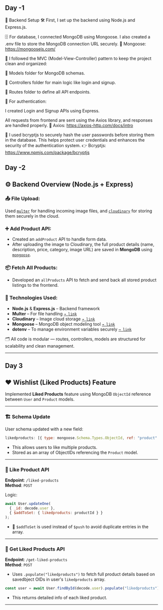  Day -1
 ---
 🔧 Backend Setup
🛠️ First, I set up the backend using Node.js and Express.js.

🗄️ For database, I connected MongoDB using Mongoose.
I also created a .env file to store the MongoDB connection URL securely.
🔗 Mongoose: https://mongoosejs.com/

📁 I followed the MVC (Model-View-Controller) pattern to keep the project clean and organized:

📄 Models folder for MongoDB schemas.

🧠 Controllers folder for main logic like login and signup.

🔗 Routes folder to define all API endpoints.

🔐 For authentication:

I created Login and Signup APIs using Express.

All requests from frontend are sent using the Axios library, and responses are handled properly.
🔗 Axios: https://axios-http.com/docs/intro

🔐 I used bcryptjs to securely hash the user passwords before storing them in the database.
This helps protect user credentials and enhances the security of the authentication system.
👉 Bcryptjs: https://www.npmjs.com/package/bcryptjs

Day -2
---

## ⚙️ Backend Overview (Node.js + Express)

### 📤 File Upload:
Used [`multer`](https://www.npmjs.com/package/multer) for handling incoming image files, and [`cloudinary`](https://www.npmjs.com/package/cloudinary) for storing them securely in the cloud.

### ➕ Add Product API:
- Created an `addProduct` API to handle form data.
- After uploading the image to Cloudinary, the full product details (name, description, price, category, image URL) are saved in **MongoDB** using [`mongoose`](https://www.npmjs.com/package/mongoose).

### 📦 Fetch All Products:
- Developed an `allProducts` API to fetch and send back all stored product listings to the frontend.

### 🔧 Technologies Used:
- **Node.js** & **Express.js** – Backend framework
- **Multer** – For file handling [`→ link`](https://www.npmjs.com/package/multer)
- **Cloudinary** – Image cloud storage [`→ link`](https://cloudinary.com/)
- **Mongoose** – MongoDB object modeling tool [`→ link`](https://mongoosejs.com/)
- **dotenv** – To manage environment variables securely [`→ link`](https://www.npmjs.com/package/dotenv)

🗂️ All code is modular — routes, controllers, models are structured for scalability and clean management.

---

Day 3 
---

## ❤️ Wishlist (Liked Products) Feature

Implemented **Liked Products** feature using MongoDB `ObjectId` reference between `User` and `Product` models.

---

### 🏗️ Schema Update

User schema updated with a new field:

```js
likedproducts: [{ type: mongoose.Schema.Types.ObjectId, ref: "product" }]
```

- This allows users to like multiple products.
- Stored as an array of ObjectIDs referencing the `Product` model.

---

### 🔄 Like Product API

**Endpoint**: `/liked-products`  
**Method**: `POST`

Logic:

```js
await User.updateOne(
  { _id: decode.user },
  { $addToSet: { likedproducts: productId } }
);
```

- 🔁 `$addToSet` is used instead of `$push` to avoid duplicate entries in the array.

---

### 📅 Get Liked Products API

**Endpoint**: `/get-liked-products`  
**Method**: `POST`

- Uses `.populate("likedproducts")` to fetch full product details based on savedbject OIDs in user's `likedproducts` array.

```js
const user = await User.findById(decode.user).populate("likedproducts");
```

- This returns detailed info of each liked product.

---
